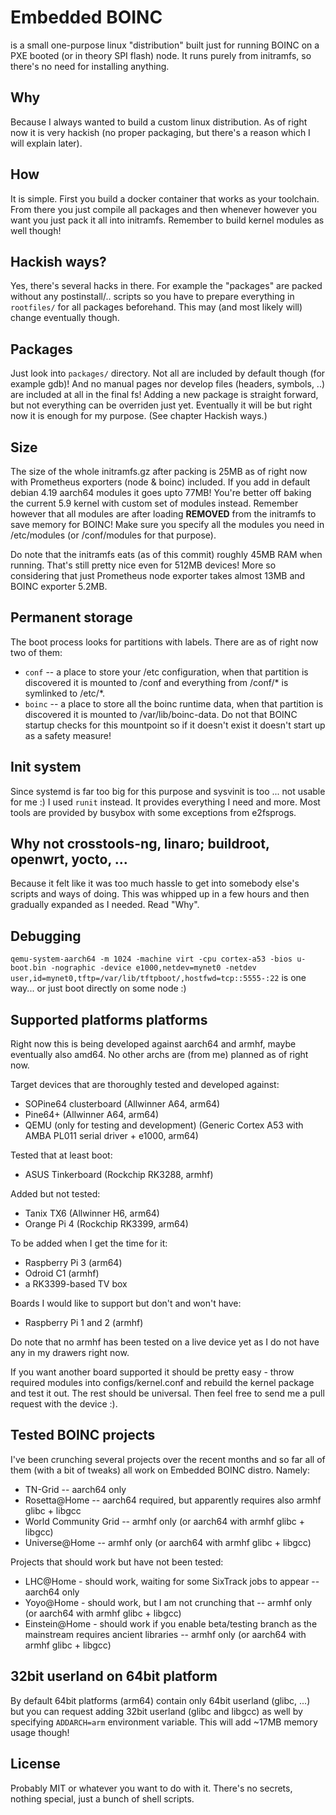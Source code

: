 # Embedded BOINC

is a small one-purpose linux "distribution" built just for running BOINC on a PXE booted (or in theory SPI flash) node. It runs purely from initramfs, so there's no need for installing anything.

## Why

Because I always wanted to build a custom linux distribution. As of right now it is very hackish (no proper packaging, but there's a reason which I will explain later).

## How

It is simple. First you build a docker container that works as your toolchain. From there you just compile all packages and then whenever however you want you just pack it all into initramfs. Remember to build kernel modules as well though!

## Hackish ways?

Yes, there's several hacks in there. For example the "packages" are packed without any postinstall/.. scripts so you have to prepare everything in `rootfiles/` for all packages beforehand. This may (and most likely will) change eventually though.

## Packages

Just look into `packages/` directory. Not all are included by default though (for example gdb)! And no manual pages nor develop files (headers, symbols, ..) are included at all in the final fs! Adding a new package is straight forward, but not everything can be overriden just yet. Eventually it will be but right now it is enough for my purpose. (See chapter Hackish ways.)

## Size

The size of the whole initramfs.gz after packing is 25MB as of right now with Prometheus exporters (node & boinc) included. If you add in default debian 4.19 aarch64 modules it goes upto 77MB! You're better off baking the current 5.9 kernel with custom set of modules instead. Remember however that all modules are after loading **REMOVED** from the initramfs to save memory for BOINC! Make sure you specify all the modules you need in /etc/modules (or /conf/modules for that purpose).

Do note that the initramfs eats (as of this commit) roughly 45MB RAM when running. That's still pretty nice even for 512MB devices! More so considering that just Prometheus node exporter takes almost 13MB and BOINC exporter 5.2MB.

## Permanent storage

The boot process looks for partitions with labels. There are as of right now two of them:

- `conf` -- a place to store your /etc configuration, when that partition is discovered it is mounted to /conf and everything from /conf/* is symlinked to /etc/*.
- `boinc` -- a place to store all the boinc runtime data, when that partition is discovered it is mounted to /var/lib/boinc-data. Do not that BOINC startup checks for this mountpoint so if it doesn't exist it doesn't start up as a safety measure!

## Init system

Since systemd is far too big for this purpose and sysvinit is too ... not usable for me :) I used `runit` instead. It provides everything I need and more. Most tools are provided by busybox with some exceptions from e2fsprogs.

## Why not crosstools-ng, linaro; buildroot, openwrt, yocto, ...

Because it felt like it was too much hassle to get into somebody else's scripts and ways of doing. This was whipped up in a few hours and then gradually expanded as I needed. Read "Why".

## Debugging

`qemu-system-aarch64 -m 1024 -machine virt -cpu cortex-a53 -bios u-boot.bin -nographic -device e1000,netdev=mynet0 -netdev user,id=mynet0,tftp=/var/lib/tftpboot/,hostfwd=tcp::5555-:22` is one way... or just boot directly on some node :)

## Supported platforms platforms

Right now this is being developed against aarch64 and armhf, maybe eventually also amd64. No other archs are (from me) planned as of right now.

Target devices that are thoroughly tested and developed against:
- SOPine64 clusterboard (Allwinner A64, arm64)
- Pine64+ (Allwinner A64, arm64)
- QEMU (only for testing and development) (Generic Cortex A53 with AMBA PL011 serial driver + e1000, arm64)

Tested that at least boot:
- ASUS Tinkerboard (Rockchip RK3288, armhf)

Added but not tested:
- Tanix TX6 (Allwinner H6, arm64)
- Orange Pi 4 (Rockchip RK3399, arm64)

To be added when I get the time for it:
- Raspberry Pi 3 (arm64)
- Odroid C1 (armhf)
- a RK3399-based TV box

Boards I would like to support but don't and won't have:
- Raspberry Pi 1 and 2 (armhf)

Do note that no armhf has been tested on a live device yet as I do not have any in my drawers right now.

If you want another board supported it should be pretty easy - throw required modules into configs/kernel.conf and rebuild the kernel package and test it out. The rest should be universal. Then feel free to send me a pull request with the device :).

## Tested BOINC projects

I've been crunching several projects over the recent months and so far all of them (with a bit of tweaks) all work on Embedded BOINC distro. Namely:
- TN-Grid -- aarch64 only
- Rosetta@Home -- aarch64 required, but apparently requires also armhf glibc + libgcc
- World Community Grid -- armhf only (or aarch64 with armhf glibc + libgcc)
- Universe@Home -- armhf only (or aarch64 with armhf glibc + libgcc)

Projects that should work but have not been tested:
- LHC@Home - should work, waiting for some SixTrack jobs to appear -- aarch64 only
- Yoyo@Home - should work, but I am not crunching that -- armhf only (or aarch64 with armhf glibc + libgcc)
- Einstein@Home - should work if you enable beta/testing branch as the mainstream requires ancient libraries -- armhf only (or aarch64 with armhf glibc + libgcc)


## 32bit userland on 64bit platform

By default 64bit platforms (arm64) contain only 64bit userland (glibc, ...) but you can request adding 32bit userland (glibc and libgcc) as well by specifying `ADDARCH=arm` environment variable. This will add ~17MB memory usage though!

## License

Probably MIT or whatever you want to do with it. There's no secrets, nothing special, just a bunch of shell scripts.

